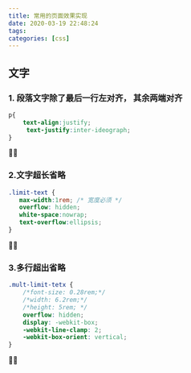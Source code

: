 ```yaml
---
title: 常用的页面效果实现
date: 2020-03-19 22:48:24
tags:
categories: [css]
---
```



## 文字
### 1. 段落文字除了最后一行左对齐， 其余两端对齐
```css
p{
    text-align:justify;
     text-justify:inter-ideograph;
}
```

### 2.文字超长省略
```css
.limit-text {
   max-width:1rem; /* 宽度必须 */
   overflow: hidden;
   white-space:nowrap;
   text-overflow:ellipsis;
}
```


### 3.多行超出省略
```css
.mult-limit-tetx {
    /*font-size: 0.28rem;*/
    /*width: 6.2rem;*/
    /*height: 5rem; */
    overflow: hidden;
    display: -webkit-box;
    -webkit-line-clamp: 2;
    -webkit-box-orient: vertical;
}
```

 